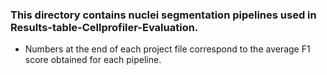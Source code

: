 ### This directory contains nuclei segmentation pipelines used in Results-table-Cellprofiler-Evaluation.
- Numbers at the end of each project file correspond to the average F1 score obtained for each pipeline.
